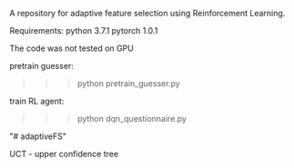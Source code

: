 A repository for adaptive feature selection using Reinforcement Learning.


Requirements:
python 3.7.1
pytorch 1.0.1

The code was not tested on GPU 

pretrain guesser: 
>>> python pretrain_guesser.py

train RL agent: 
>>> python dqn_questionnaire.py



"# adaptiveFS" 


UCT - upper confidence tree
